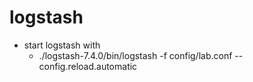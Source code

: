 # logstash 
  - start logstash with
    - ./logstash-7.4.0/bin/logstash -f config/lab.conf --config.reload.automatic
